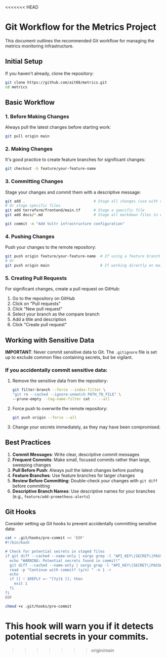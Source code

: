 <<<<<<< HEAD
# Git Workflow for the Metrics Project

This document outlines the recommended Git workflow for managing the metrics monitoring infrastructure.

## Initial Setup

If you haven't already, clone the repository:

```bash
git clone https://github.com/ait88/metrics.git
cd metrics
```

## Basic Workflow

### 1. Before Making Changes

Always pull the latest changes before starting work:

```bash
git pull origin main
```

### 2. Making Changes

It's good practice to create feature branches for significant changes:

```bash
git checkout -b feature/your-feature-name
```

### 3. Committing Changes

Stage your changes and commit them with a descriptive message:

```bash
git add .                               # Stage all changes (use with caution)
# Or stage specific files
git add terraform/frontend/main.tf      # Stage a specific file
git add docs/*.md                       # Stage all markdown files in docs directory

git commit -m "Add Vultr infrastructure configuration"
```

### 4. Pushing Changes

Push your changes to the remote repository:

```bash
git push origin feature/your-feature-name  # If using a feature branch
# Or
git push origin main                       # If working directly on main
```

### 5. Creating Pull Requests

For significant changes, create a pull request on GitHub:

1. Go to the repository on GitHub
2. Click on "Pull requests"
3. Click "New pull request"
4. Select your branch as the compare branch
5. Add a title and description
6. Click "Create pull request"

## Working with Sensitive Data

**IMPORTANT**: Never commit sensitive data to Git. The `.gitignore` file is set up to exclude common files containing secrets, but be vigilant.

### If you accidentally commit sensitive data:

1. Remove the sensitive data from the repository:
   ```bash
   git filter-branch --force --index-filter \
   "git rm --cached --ignore-unmatch PATH_TO_FILE" \
   --prune-empty --tag-name-filter cat -- --all
   ```

2. Force push to overwrite the remote repository:
   ```bash
   git push origin --force --all
   ```

3. Change your secrets immediately, as they may have been compromised.

## Best Practices

1. **Commit Messages**: Write clear, descriptive commit messages
2. **Frequent Commits**: Make small, focused commits rather than large, sweeping changes
3. **Pull Before Push**: Always pull the latest changes before pushing
4. **Feature Branches**: Use feature branches for larger changes
5. **Review Before Committing**: Double-check your changes with `git diff` before committing
6. **Descriptive Branch Names**: Use descriptive names for your branches (e.g., `feature/add-prometheus-alerts`)

## Git Hooks

Consider setting up Git hooks to prevent accidentally committing sensitive data:

```bash
cat > .git/hooks/pre-commit << 'EOF'
#!/bin/bash

# Check for potential secrets in staged files
if git diff --cached --name-only | xargs grep -l "API_KEY\|SECRET\|PASSWORD\|TOKEN" > /dev/null; then
  echo "WARNING: Potential secrets found in commit!"
  git diff --cached --name-only | xargs grep -l "API_KEY\|SECRET\|PASSWORD\|TOKEN"
  read -p "Continue with commit? (y/n) " -n 1 -r
  echo
  if [[ ! $REPLY =~ ^[Yy]$ ]]; then
    exit 1
  fi
fi
EOF

chmod +x .git/hooks/pre-commit
```

This hook will warn you if it detects potential secrets in your commits.
=======

>>>>>>> origin/main
